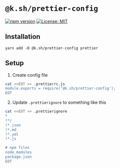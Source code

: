 # `@k.sh/prettier-config`

[![npm version][package-version-badge]][package-version]
[![License: MIT](https://img.shields.io/badge/license-mit-yellow.svg)](https://opensource.org/licenses/MIT)

## Installation

`yarn add -D @k.sh/prettier-config prettier`

## Setup

1. Create config file

```sh
cat <<EOT >> .prettierrc.js
module.exports = require('@k.sh/prettier-config');
EOT
```

2. Update `.prettierignore` to something like this

```sh
cat <<EOT >> .prettierignore
*
!*/
!*.json
!*.md
!*.yml
!*.js

# npm files
node_modules
package.json
EOT
```

[package-version-badge]: https://badge.fury.io/js/@k.sh%2Fprettier-config.svg
[package-version]: https://www.npmjs.com/package/@k.sh/prettier-config
